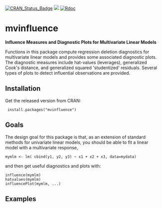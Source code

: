 [![CRAN_Status_Badge](http://www.r-pkg.org/badges/version/mvinfluence)](https://cran.r-project.org/package=mvinfluence)
[![](http://cranlogs.r-pkg.org/badges/grand-total/mvinfluence)](https://cran.r-project.org/package=mvinfluence)
[![Rdoc](http://www.rdocumentation.org/badges/version/mvinfluence)](http://www.rdocumentation.org/packages/mvinfluence)



# mvinfluence
**Influence Measures and Diagnostic Plots for Multivariate Linear Models**

Functions in this package compute regression deletion diagnostics for multivariate linear models and provides some associated
diagnostic plots.  The diagnostic measures include hat-values (leverages), generalized Cook's distance, and
generalized squared 'studentized' residuals.  Several types of plots to detect influential observations are
provided.

## Installation

Get the released version from CRAN:

     install.packages("mvinfluence")

## Goals

The design goal for this package is that, as an extension of standard methods for univariate linear models, you should
be able to fit a linear model with a multivariate response,

    mymlm <- lm( cbind(y1, y2, y3) ~ x1 + x2 + x3, data=mydata)

and then get useful diagnostics and plots with:

    influence(mymlm)
    hatvalues(mymlm)
    influencePlot(mymlm, ...)  

## Examples




